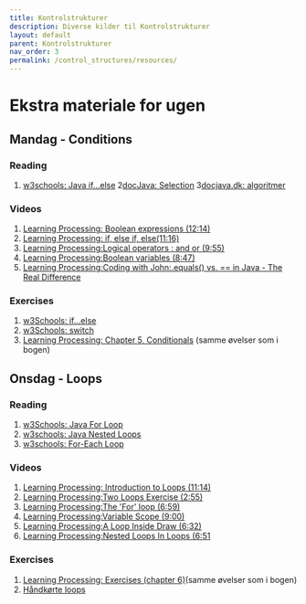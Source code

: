 ```yaml
---
title: Kontrolstrukturer
description: Diverse kilder til Kontrolstrukturer
layout: default
parent: Kontrolstrukturer
nav_order: 3
permalink: /control_structures/resources/
---
```


# Ekstra materiale for ugen

## Mandag - Conditions
### Reading
1. [w3schools: Java if...else](https://www.w3schools.com/java/java_conditions.asp)
2[docJava: Selection](http://docjava.dk/selection)
3[docjava.dk: algoritmer](http://www.docjava.dk/grundlaeggende_programmering/algoritmer/algoritmer.htm)

### Videos
1. [Learning Processing: Boolean expressions (12:14)](http://learningprocessing.com/videos/5-0)
2. [Learning Processing: if, else if, else(11:16)](http://learningprocessing.com/videos/5-1)
3. [Learning Processing:Logical operators : and or (9:55)](http://learningprocessing.com/videos/5-2)
4. [Learning Processing:Boolean variables (8:47)](http://learningprocessing.com/videos/5-3)
5. [Learning Processing:Coding with John:.equals() vs. == in Java - The Real Difference](https://youtu.be/AoUVdLWLFQw)
### Exercises
1. [w3Schools: if...else](https://www.w3schools.com/java/exercise.asp?filename=exercise_conditions1)
2. [w3Schools: switch](https://www.w3schools.com/java/exercise.asp?filename=exercise_switch1)
3. [Learning Processing: Chapter 5, Conditionals](http://learningprocessing.com/exercises/) (samme øvelser som i bogen)

## Onsdag - Loops
### Reading
1. [w3Schools: Java For Loop](https://www.w3schools.com/java/java_for_loop.asp)
2. [w3schools: Java Nested Loops](https://www.w3schools.com/java/java_for_loop_nested.asp)
3. [w3schools: For-Each Loop](https://www.w3schools.com/java/java_foreach_loop.asp)

### Videos 
1. [Learning Processing: Introduction to Loops (11:14)](http://learningprocessing.com/videos/6-0)
2. [Learning Processing:Two Loops Exercise (2:55)](http://learningprocessing.com/videos/6-1)
3. [Learning Processing:The 'For' loop (6:59)](http://learningprocessing.com/videos/6-2)
4. [Learning Processing:Variable Scope (9:00)](http://learningprocessing.com/videos/6-3)
5. [Learning Processing:A Loop Inside Draw (6:32) ](http://learningprocessing.com/videos/6-4)
6. [Learning Processing:Nested Loops In Loops (6:51](http://learningprocessing.com/videos/6-5)

### Exercises

1. [Learning Processing: Exercises (chapter 6)](http://learningprocessing.com/exercises/)(samme øvelser som i bogen)
2. [Håndkørte loops](https://efif.sharepoint.com/:w:/s/cph/Lyngby/EW187v2ZZypDkv1NKINGz7QBkavJRYF0KF88wYr75qpCnA?e=4LfmwR)